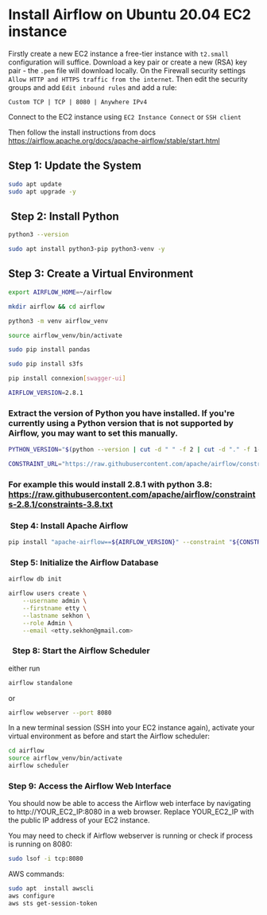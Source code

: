 # Install Airflow on Ubuntu 20.04 EC2 instance

Firstly create a new EC2 instance a free-tier instance with `t2.small` configuration will suffice. Download a key pair or create a new (RSA) key pair - the `.pem` file will download locally. On the Firewall security settings `Allow HTTP and HTTPS traffic from the internet`. Then edit the security groups and add `Edit inbound rules` and add a rule:

``` text
Custom TCP | TCP | 8080 | Anywhere IPv4
```

Connect to the EC2 instance using `EC2 Instance Connect` or `SSH client`

Then follow the install instructions from docs <https://airflow.apache.org/docs/apache-airflow/stable/start.html>

## Step 1: Update the System

```bash
sudo apt update
sudo apt upgrade -y
```

##  Step 2: Install Python

```bash
python3 --version

sudo apt install python3-pip python3-venv -y
```

## Step 3: Create a Virtual Environment

```bash
export AIRFLOW_HOME=~/airflow

mkdir airflow && cd airflow

python3 -m venv airflow_venv

source airflow_venv/bin/activate

sudo pip install pandas

sudo pip install s3fs

pip install connexion[swagger-ui]

AIRFLOW_VERSION=2.8.1
```

### Extract the version of Python you have installed. If you're currently using a Python version that is not supported by Airflow, you may want to set this manually.

```bash
PYTHON_VERSION="$(python --version | cut -d " " -f 2 | cut -d "." -f 1-2)"

CONSTRAINT_URL="https://raw.githubusercontent.com/apache/airflow/constraints-${AIRFLOW_VERSION}/constraints-${PYTHON_VERSION}.txt"
```

### For example this would install 2.8.1 with python 3.8: <https://raw.githubusercontent.com/apache/airflow/constraints-2.8.1/constraints-3.8.txt>

###  Step 4: Install Apache Airflow

```bash
pip install "apache-airflow==${AIRFLOW_VERSION}" --constraint "${CONSTRAINT_URL}"
```

###  Step 5: Initialize the Airflow Database

```bash
airflow db init

airflow users create \
    --username admin \
    --firstname etty \
    --lastname sekhon \
    --role Admin \
    --email <etty.sekhon@gmail.com>
```

###   Step 8: Start the Airflow Scheduler

either run

```bash
airflow standalone
```

or

```bash
airflow webserver --port 8080
```

In a new terminal session (SSH into your EC2 instance again), activate your virtual environment as before and start the Airflow scheduler:

```bash
cd airflow
source airflow_venv/bin/activate
airflow scheduler
```

### Step 9: Access the Airflow Web Interface

You should now be able to access the Airflow web interface by navigating to http://YOUR_EC2_IP:8080 in a web browser. Replace YOUR_EC2_IP with the public IP address of your EC2 instance.

You may need to check if Airflow webserver is running or check if process is running on 8080:

```bash
sudo lsof -i tcp:8080
```

AWS commands:

```bash
sudo apt  install awscli
aws configure
aws sts get-session-token
```
